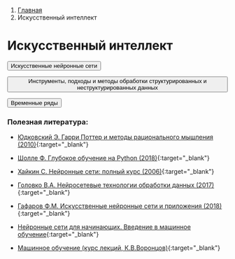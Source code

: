 <ol class="breadcrumb">
  <li class="breadcrumb-item"><a href="{{ site.baseurl }}">Главная</a></li>
  <li class="breadcrumb-item active">Искусственный интеллект</li>
</ol>

# Искусственный интеллект

<button type="button" class="btn btn-primary btn-lg" onclick="window.location.href='{{ site.baseurl }}/artificial-intelligence/ANN/index.html';">Искусственные нейронные сети</button>

<button type="button" class="btn btn-primary btn-lg" onclick="window.location.href='{{ site.baseurl }}/artificial-intelligence/big-data/index.html';">Инструменты, подходы и методы обработки структурированных и неструктурированных данных</button>

<button type="button" class="btn btn-primary btn-lg disabled">Временные ряды</button>

### Полезная литература:

* [Юдковский Э. Гарри Поттер и методы рационального мышления (2010)](https://hpmor.ru/){:target="_blank"}

* [Шолле Ф. Глубокое обучение на Python (2018)](https://codernet.ru/books/python/glubokoe_obuchenie_na_python_sholle_fransua/){:target="_blank"}

* [Хайкин С. Нейронные сети: полный курс (2006)](https://palchevsky.ru/uploads/books/1.pdf){:target="_blank"}

* [Головко В.А. Нейросетевые технологии обработки данных (2017)](https://elib.bsu.by/bitstream/123456789/193558/1/Golovko.pdf){:target="_blank"}

* [Гафаров Ф.М. Искусственные нейронные сети и приложения (2018)](https://kpfu.ru/staff_files/F1493580427/NejronGafGal.pdf){:target="_blank"}

* [Нейронные сети для начинающих. Введение в машинное обучение](https://ai-news.ru/nejronnye_seti_dlya_nachinaushih.html){:target="_blank"}

* [Машинное обучение (курс лекций, К.В.Воронцов)](http://www.machinelearning.ru/wiki/index.php?title=%D0%9C%D0%B0%D1%88%D0%B8%D0%BD%D0%BD%D0%BE%D0%B5_%D0%BE%D0%B1%D1%83%D1%87%D0%B5%D0%BD%D0%B8%D0%B5_%28%D0%BA%D1%83%D1%80%D1%81_%D0%BB%D0%B5%D0%BA%D1%86%D0%B8%D0%B9%2C_%D0%9A.%D0%92.%D0%92%D0%BE%D1%80%D0%BE%D0%BD%D1%86%D0%BE%D0%B2%29){:target="_blank"}
